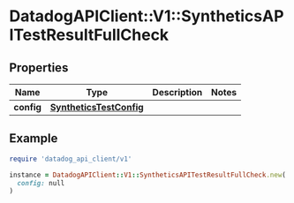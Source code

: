 # DatadogAPIClient::V1::SyntheticsAPITestResultFullCheck

## Properties

| Name       | Type                                                | Description | Notes |
| ---------- | --------------------------------------------------- | ----------- | ----- |
| **config** | [**SyntheticsTestConfig**](SyntheticsTestConfig.md) |             |       |

## Example

```ruby
require 'datadog_api_client/v1'

instance = DatadogAPIClient::V1::SyntheticsAPITestResultFullCheck.new(
  config: null
)
```
